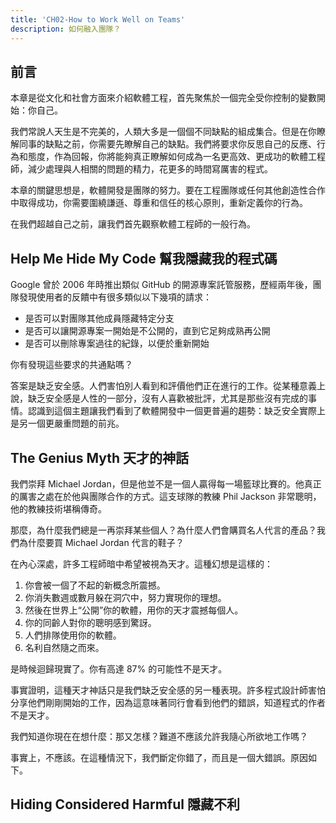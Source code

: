 ```yaml
---
title: 'CH02-How to Work Well on Teams'
description: 如何融入團隊？
---
```


## 前言

本章是從文化和社會方面來介紹軟體工程，首先聚焦於一個完全受你控制的變數開始：你自己。

我們常說人天生是不完美的，人類大多是一個個不同缺點的組成集合。但是在你瞭解同事的缺點之前，你需要先瞭解自己的缺點。我們將要求你反思自己的反應、行為和態度，作為回報，你將能夠真正瞭解如何成為一名更高效、更成功的軟體工程師，減少處理與人相關的問題的精力，花更多的時間寫厲害的程式。

本章的關鍵思想是，軟體開發是團隊的努力。要在工程團隊或任何其他創造性合作中取得成功，你需要圍繞謙遜、尊重和信任的核心原則，重新定義你的行為。

在我們超越自己之前，讓我們首先觀察軟體工程師的一般行為。

## Help Me Hide My Code 幫我隱藏我的程式碼

Google 曾於 2006 年時推出類似 GitHub 的開源專案託管服務，歷經兩年後，團隊發現使用者的反饋中有很多類似以下幾項的請求：

- 是否可以對團隊其他成員隱藏特定分支
- 是否可以讓開源專案一開始是不公開的，直到它足夠成熟再公開
- 是否可以刪除專案過往的紀錄，以便於重新開始

你有發現這些要求的共通點嗎？

答案是缺乏安全感。人們害怕別人看到和評價他們正在進行的工作。從某種意義上說，缺乏安全感是人性的一部分，沒有人喜歡被批評，尤其是那些沒有完成的事情。認識到這個主題讓我們看到了軟體開發中一個更普遍的趨勢：缺乏安全實際上是另一個更嚴重問題的前兆。

## The Genius Myth 天才的神話

我們崇拜 Michael Jordan，但是他並不是一個人贏得每一場籃球比賽的。他真正的厲害之處在於他與團隊合作的方式。這支球隊的教練 Phil Jackson 非常聰明，他的教練技術堪稱傳奇。

那麼，為什麼我們總是一再崇拜某些個人？為什麼人們會購買名人代言的產品？我們為什麼要買 Michael Jordan 代言的鞋子？

在內心深處，許多工程師暗中希望被視為天才。這種幻想是這樣的：

1. 你會被一個了不起的新概念所震撼。
2. 你消失數週或數月躲在洞穴中，努力實現你的理想。
3. 然後在世界上“公開”你的軟體，用你的天才震撼每個人。
4. 你的同齡人對你的聰明感到驚訝。
5. 人們排隊使用你的軟體。
6. 名利自然隨之而來。

是時候迴歸現實了。你有高達 87% 的可能性不是天才。

事實證明，這種天才神話只是我們缺乏安全感的另一種表現。許多程式設計師害怕分享他們剛剛開始的工作，因為這意味著同行會看到他們的錯誤，知道程式的作者不是天才。

我們知道你現在在想什麼：那又怎樣？難道不應該允許我隨心所欲地工作嗎？

事實上，不應該。在這種情況下，我們斷定你錯了，而且是一個大錯誤。原因如下。

## Hiding Considered Harmful 隱藏不利


